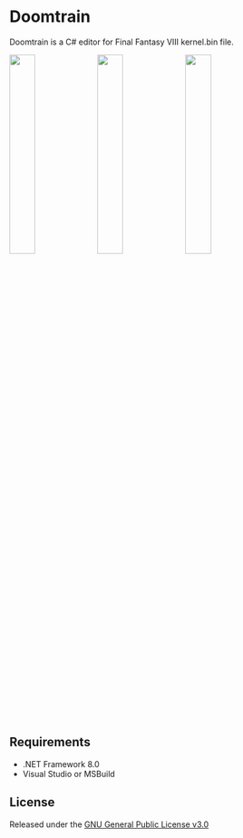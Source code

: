 # Doomtrain
Doomtrain is a C# editor for Final Fantasy VIII kernel.bin file.

<img src="https://cloud.githubusercontent.com/assets/5892410/17307688/b5270ade-5836-11e6-8e03-e2f91e47c0f8.png" width="30%"></img> <img src="https://cloud.githubusercontent.com/assets/5892410/17307689/b52c1218-5836-11e6-9094-2756dbacd76b.png" width="30%"></img> <img src="https://cloud.githubusercontent.com/assets/5892410/17307690/b535fb5c-5836-11e6-8d6a-a3cf0c11a1a0.png" width="30%"></img> 

## Requirements
- .NET Framework 8.0
- Visual Studio or MSBuild

## License
Released under the [GNU General Public License v3.0](http://choosealicense.com/licenses/gpl-3.0/)
